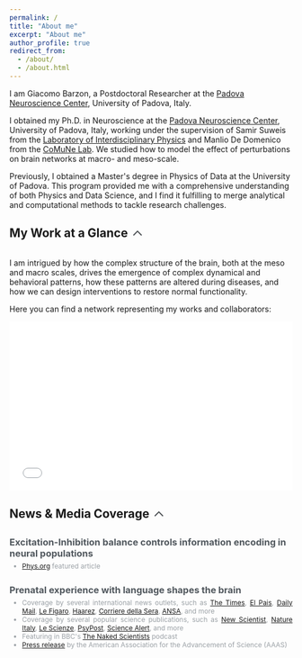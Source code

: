 ```yaml
---
permalink: /
title: "About me"
excerpt: "About me"
author_profile: true
redirect_from: 
  - /about/
  - /about.html
---
```


I am Giacomo Barzon, a Postdoctoral Researcher at the [Padova Neuroscience Center](https://pnc.unipd.it), University of Padova, Italy.

I obtained my Ph.D. in Neuroscience at the [Padova Neuroscience Center](https://pnc.unipd.it), University of Padova, Italy, working under the supervision of Samir Suweis from the [Laboratory of Interdisciplinary Physics](https://liphlab.com/) and Manlio De Domenico from the [CoMuNe Lab](https://manliodedomenico.com). We studied how to model the effect of perturbations on brain networks at macro- and meso-scale.

Previously, I obtained a Master's degree in Physics of Data at the University of Padova. This program provided me with a comprehensive understanding of both Physics and Data Science, and I find it fulfilling to merge analytical and computational methods to tackle research challenges.

## <span style="display: flex; align-items: center;">My Work at a Glance <span onclick="toggleVisibility('glance')" style="cursor: pointer; display: inline-block; vertical-align: middle; margin-left: 5px;"><svg id="arrow-glance" style="display: inline-block; transform: rotate(0deg); transition: transform 1s; vertical-align: middle; transform-origin: center; fill: #4A4E52;" xmlns="http://www.w3.org/2000/svg" height="24" viewBox="0 0 24 24" width="24"><path d="M18.59 16.41L20 15l-8-8-8 8 1.41 1.41L12 9.83z"/></svg></span></span>
<div id="glance" style="max-height: 2000px; overflow: hidden; transition: max-height 0.5s ease-out;">

I am intrigued by how the complex structure of the brain, both at the meso and macro scales, drives the emergence of complex dynamical and behavioral patterns, how these patterns are altered during diseases, and how we can design interventions to restore normal functionality.

<!-- > My passion for neuroscience can be summarized in this picture:

# <image src="/images/brain_lick.jpg" width="40%" style="display:block;margin-left:auto;margin-right:auto;padding-bottom:15px;"></image>

<!-->

Here you can find a network representing my works and collaborators:
<iframe src="/collab_net/network.html" height="300" width="100%" style="border: none"></iframe>

## <span style="display: flex; align-items: center;">News & Media Coverage <span onclick="toggleVisibility('news')" style="cursor: pointer; display: inline-block; vertical-align: middle; margin-left: 5px;"><svg id="arrow-news" style="display: inline-block; transform: rotate(0deg); transition: transform 1s; vertical-align: middle; transform-origin: center; fill: #4A4E52;" xmlns="http://www.w3.org/2000/svg" height="24" viewBox="0 0 24 24" width="24"><path d="M18.59 16.41L20 15l-8-8-8 8 1.41 1.41L12 9.83z"/></svg></span></span>
<div id="news" style="max-height: 2000px; overflow: hidden; transition: max-height 0.5s ease-out;">
<div style="margin-bottom: 10px;"></div>
  <!-- News -->
  <div style="display: flex; align-items: center; margin-bottom: 20px;">
    <div style="flex: 1; display: flex; flex-direction: column; justify-content: center;">
      <h3 style="margin: 0;color:#51585e">Excitation-Inhibition balance controls information encoding in neural populations</h3>
      <ul style="font-size: 0.95em; margin: 5px 0;color:#51585e;text-align:justify">
        <li style="font-size: 0.9em; color: #9BA1A6;"><a href="https://phys.org/news/2025-03-optimal-brain-requires-excitatory-inhibitory.html" target="_blank">Phys.org</a> featured article</li>
      </ul>
    </div>
  </div>

  <!-- News -->
  <div style="display: flex; align-items: center; margin-bottom: 20px;">
    <div style="flex: 1; display: flex; flex-direction: column; justify-content: center;">
      <h3 style="margin: 0;color:#51585e">Prenatal experience with language shapes the brain</h3>
      <ul style="font-size: 0.95em; margin: 5px 0;color:#51585e;text-align:justify">
        <li style="font-size: 0.9em; color: #9BA1A6;">Coverage by several international news outlets, such as <a href="https://www.thetimes.co.uk/article/chatty-mums-boost-their-unborn-babies-language-skills-wjl2bxbzl" target="_blank">The Times</a>, <a href="https://elpais.com/salud-y-bienestar/2023-11-22/la-exposicion-al-habla-antes-de-nacer-puede-facilitar-el-aprendizaje-de-los-recien-nacidos.html" target="_blank">El Pais</a>, <a href="https://www.dailymail.co.uk/sciencetech/article-12783189/Why-pays-chatty-mum-Babies-start-learning-language-birth-study-finds.html" target="_blank">Daily Mail</a>, <a href="https://www.lefigaro.fr/sciences/l-acquisition-du-langage-chez-le-bebe-commence-avant-la-naissance-20231124" target="_blank">Le Figaro</a>, <a href="https://www.haaretz.co.il/science/2023-11-23/ty-article/.premium/0000018b-f8e0-d473-affb-f9e851a40000?gift=8e2c603a9be8400cb925edf53ce36268" target="_blank">Haarez</a>, <a href="https://www.corriere.it/salute/23_novembre_30/apprendimento-bambini-piccoli-piu-facile-quando-si-ascolta-lingua-grembo-materno-72cb8baa-8dea-11ee-80d7-6428e39ac8b7.shtml?refresh_ce" target="_blank">Corriere della Sera</a>, <a href="https://www.ansa.it/canale_scienza/notizie/biotech/2023/11/30/lapprendimento-del-linguaggio-inizia-nel-grembo-materno_2bb70f74-8efb-480a-8ef8-631f94fb44df.html" target="_blank">ANSA</a>, and more</li>
        <li style="font-size: 0.9em; color: #9BA1A6;">Coverage by several popular science publications, such as <a href="https://www.newscientist.com/article/2404345-babies-may-start-to-learn-language-before-they-are-born/" target="_blank">New Scientist</a>, <a href="https://www.nature.com/articles/d43978-023-00181-x" target="_blank">Nature Italy</a>, <a href="https://www.lescienze.it/news/2023/11/23/news/linguaggio_mamma_cervello_neonati-14259373/" target="_blank">Le Scienze</a>, <a href="https://www.psypost.org/new-research-suggests-babies-start-learning-language-before-birth/" target="_blank">PsyPost</a>, <a href="https://www.sciencealert.com/what-your-baby-hears-before-theyre-born-really-can-shape-their-brain" target="_blank">Science Alert</a>, and more</li>
        <li style="font-size: 0.9em; color: #9BA1A6;">Featuring in BBC's <a href="https://www.thenakedscientists.com/podcasts/naked-scientists-podcast" target="_blank">The Naked Scientists</a> podcast</li>
        <li style="font-size: 0.9em; color: #9BA1A6;"><a href="https://www.aaas.org/news/babies-brains-are-primed-their-native-language-birth" target="_blank">Press release</a> by the American Association for the Advancement of Science (AAAS)</li>
      </ul>
    </div>
  </div>
</div>

<script>
  function toggleVisibility(id) {
    var element = document.getElementById(id);
    var arrow = document.getElementById('arrow-' + id);
    if (element.style.maxHeight === "2000px") {
      element.style.maxHeight = "0px";
      arrow.style.transform = "rotate(180deg)";
    } else {
      element.style.maxHeight = "2000px";
      arrow.style.transform = "rotate(0deg)";
    }
  }
</script>